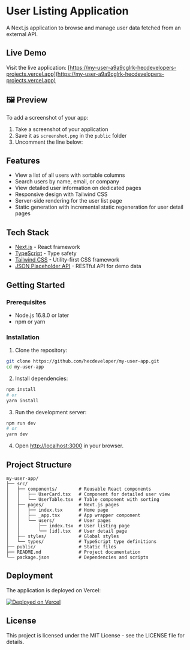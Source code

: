 # User Listing Application

A Next.js application to browse and manage user data fetched from an external API.

## Live Demo

Visit the live application: [https://my-user-a9a9cglrk-hecdevelopers-projects.vercel.app](https://my-user-a9a9cglrk-hecdevelopers-projects.vercel.app)

## 🖼️ Preview

To add a screenshot of your app:
1. Take a screenshot of your application
2. Save it as `screenshot.png` in the `public` folder
3. Uncomment the line below:

<!-- ![User List Screenshot](./public/screenshot.png) -->

## Features

- View a list of all users with sortable columns
- Search users by name, email, or company
- View detailed user information on dedicated pages
- Responsive design with Tailwind CSS
- Server-side rendering for the user list page
- Static generation with incremental static regeneration for user detail pages

## Tech Stack

- [Next.js](https://nextjs.org/) - React framework
- [TypeScript](https://www.typescriptlang.org/) - Type safety
- [Tailwind CSS](https://tailwindcss.com/) - Utility-first CSS framework
- [JSON Placeholder API](https://jsonplaceholder.typicode.com/) - RESTful API for demo data

## Getting Started

### Prerequisites

- Node.js 16.8.0 or later
- npm or yarn

### Installation

1. Clone the repository:

```bash
git clone https://github.com/hecdeveloper/my-user-app.git
cd my-user-app
```

2. Install dependencies:

```bash
npm install
# or
yarn install
```

3. Run the development server:

```bash
npm run dev
# or
yarn dev
```

4. Open [http://localhost:3000](http://localhost:3000) in your browser.

## Project Structure

```
my-user-app/
├── src/
│   ├── components/        # Reusable React components
│   │   ├── UserCard.tsx   # Component for detailed user view
│   │   └── UserTable.tsx  # Table component with sorting
│   ├── pages/             # Next.js pages
│   │   ├── index.tsx      # Home page
│   │   ├── _app.tsx       # App wrapper component
│   │   └── users/         # User pages
│   │       ├── index.tsx  # User listing page
│   │       └── [id].tsx   # User detail page
│   ├── styles/            # Global styles
│   └── types/             # TypeScript type definitions
├── public/                # Static files
├── README.md              # Project documentation
└── package.json           # Dependencies and scripts
```

## Deployment

The application is deployed on Vercel:

[![Deployed on Vercel](https://vercel.com/button)](https://my-user-a9a9cglrk-hecdevelopers-projects.vercel.app)

## License

This project is licensed under the MIT License - see the LICENSE file for details.
